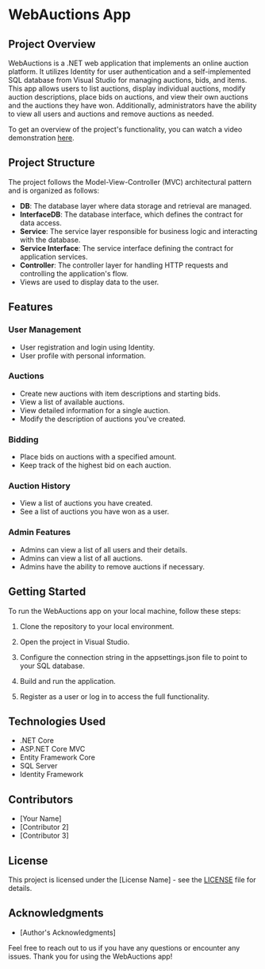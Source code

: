 # WebAuctions App

## Project Overview

WebAuctions is a .NET web application that implements an online auction platform. It utilizes Identity for user authentication and a self-implemented SQL database from Visual Studio for managing auctions, bids, and items. This app allows users to list auctions, display individual auctions, modify auction descriptions, place bids on auctions, and view their own auctions and the auctions they have won. Additionally, administrators have the ability to view all users and auctions and remove auctions as needed.

To get an overview of the project's functionality, you can watch a video demonstration [here](https://youtu.be/Tb82G0tqd3k).

## Project Structure

The project follows the Model-View-Controller (MVC) architectural pattern and is organized as follows:

- **DB**: The database layer where data storage and retrieval are managed.
- **InterfaceDB**: The database interface, which defines the contract for data access.
- **Service**: The service layer responsible for business logic and interacting with the database.
- **Service Interface**: The service interface defining the contract for application services.
- **Controller**: The controller layer for handling HTTP requests and controlling the application's flow.
- Views are used to display data to the user.

## Features

### User Management
- User registration and login using Identity.
- User profile with personal information.

### Auctions
- Create new auctions with item descriptions and starting bids.
- View a list of available auctions.
- View detailed information for a single auction.
- Modify the description of auctions you've created.

### Bidding
- Place bids on auctions with a specified amount.
- Keep track of the highest bid on each auction.

### Auction History
- View a list of auctions you have created.
- See a list of auctions you have won as a user.

### Admin Features
- Admins can view a list of all users and their details.
- Admins can view a list of all auctions.
- Admins have the ability to remove auctions if necessary.

## Getting Started

To run the WebAuctions app on your local machine, follow these steps:

1. Clone the repository to your local environment.


2. Open the project in Visual Studio.

3. Configure the connection string in the appsettings.json file to point to your SQL database.

4. Build and run the application.

5. Register as a user or log in to access the full functionality.

## Technologies Used

- .NET Core
- ASP.NET Core MVC
- Entity Framework Core
- SQL Server
- Identity Framework

## Contributors

- [Your Name]
- [Contributor 2]
- [Contributor 3]

## License

This project is licensed under the [License Name] - see the [LICENSE](LICENSE) file for details.

## Acknowledgments

- [Author's Acknowledgments]

Feel free to reach out to us if you have any questions or encounter any issues. Thank you for using the WebAuctions app!
